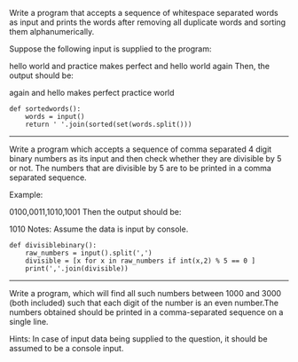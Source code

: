 Write a program that accepts a sequence of whitespace separated words as input and prints the words after removing all duplicate words and sorting them alphanumerically.

Suppose the following input is supplied to the program:

hello world and practice makes perfect and hello world again
Then, the output should be:

again and hello makes perfect practice world

```
def sortedwords():
    words = input()
    return ' '.join(sorted(set(words.split()))
```

---

Write a program which accepts a sequence of comma separated 4 digit binary numbers as its input and then check whether they are divisible by 5 or not. The numbers that are divisible by 5 are to be printed in a comma separated sequence.

Example:

0100,0011,1010,1001
Then the output should be:

1010
Notes: Assume the data is input by console.

```
def divisiblebinary():
    raw_numbers = input().split(',')
    divisible = [x for x in raw_numbers if int(x,2) % 5 == 0 ]
    print(','.join(divisible))

```
---


Write a program, which will find all such numbers between 1000 and 3000 (both included) such that each digit of the number is an even number.The numbers obtained should be printed in a comma-separated sequence on a single line.

Hints:
In case of input data being supplied to the question, it should be assumed to be a console input.


